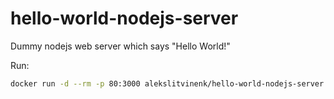 # hello-world-nodejs-server
Dummy nodejs web server which says "Hello World!"

Run:
```bash
docker run -d --rm -p 80:3000 alekslitvinenk/hello-world-nodejs-server
```
